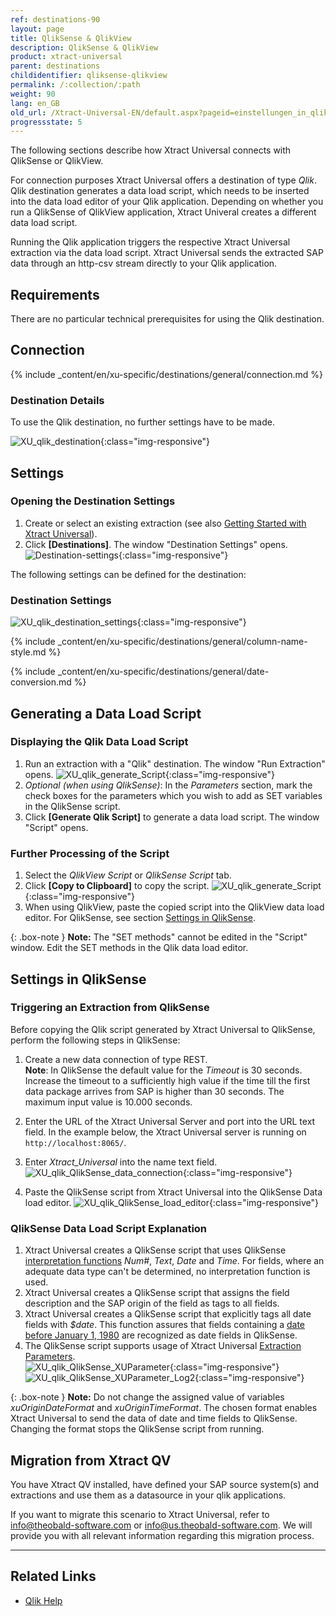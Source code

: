 ```yaml
---
ref: destinations-90
layout: page
title: QlikSense & QlikView
description: QlikSense & QlikView
product: xtract-universal
parent: destinations
childidentifier: qliksense-qlikview
permalink: /:collection/:path
weight: 90
lang: en_GB
old_url: /Xtract-Universal-EN/default.aspx?pageid=einstellungen_in_qlik_sense
progressstate: 5
---
```


The following sections describe how Xtract Universal connects with QlikSense or QlikView.

For connection purposes Xtract Universal offers a destination of type *Qlik*. Qlik destination generates a data load script, which needs to be inserted into the data load editor of your Qlik application. Depending on whether you run a QlikSense of QlikView application, Xtract Univeral creates a different data load script.

Running the Qlik application triggers the respective Xtract Universal extraction via the data load script. Xtract Universal sends the extracted SAP data through an http-csv stream directly to your Qlik application.

## Requirements

There are no particular technical prerequisites for using the Qlik destination.


## Connection

{% include _content/en/xu-specific/destinations/general/connection.md %}	

### Destination Details
To use the Qlik destination, no further settings have to be made.

![XU_qlik_destination](/img/content/XU_qlik_destination.png){:class="img-responsive"}

## Settings

### Opening the Destination Settings
1. Create or select an existing extraction (see also [Getting Started with Xtract Universal](../../getting-started/define-a-table-extraction)).
2. Click **[Destinations]**. The window "Destination Settings" opens.
![Destination-settings](/img/content/xu/xu_designer_destination.png){:class="img-responsive"}

The following settings can be defined for the destination:  

### Destination Settings

![XU_qlik_destination_settings](/img/content/XU_qlik_destination_settings.png){:class="img-responsive"}

{% include _content/en/xu-specific/destinations/general/column-name-style.md %}

{% include _content/en/xu-specific/destinations/general/date-conversion.md %}

## Generating a Data Load Script

### Displaying the Qlik Data Load Script
1. Run an extraction with a "Qlik" destination. The window "Run Extraction" opens.
![XU_qlik_generate_Script](/img/content/xu/XU_qlik_generate_Script.png){:class="img-responsive"}
2. *Optional (when using QlikSense)*: In the *Parameters* section, mark the check boxes for the parameters which you wish to add as SET variables in the QlikSense script.
3. Click **[Generate Qlik Script]** to generate a data load script. The window "Script" opens.

### Further Processing of the Script
1. Select the *QlikView Script* or *QlikSense Script* tab.
2. Click **[Copy to Clipboard]** to copy the script.
![XU_qlik_generate_Script](/img/content/XU_qlik_generate_Script_2.png){:class="img-responsive"}
3. When using QlikView, paste the copied script into the QlikView data load editor. For QlikSense, see section [Settings in QlikSense](./settings-in-qlik-sense).

{: .box-note }
**Note:** The "SET methods" cannot be edited in the "Script" window. Edit the SET methods in the Qlik data load editor. 


## Settings in QlikSense

### Triggering an Extraction from QlikSense

Before copying the Qlik script generated by Xtract Universal to QlikSense, perform the following steps in QlikSense:

1. Create a new data connection of type REST. <br>
**Note**: In QlikSense the default value for the *Timeout* is 30 seconds. Increase the timeout to a sufficiently high value if the time till the first data package arrives from SAP is higher than 30 seconds. The maximum input value is 10.000 seconds.

2. Enter the URL of the Xtract Universal Server and port into the URL text field. In the example below, the Xtract Universal server is running on `http://localhost:8065/`.
3. Enter *Xtract_Universal* into the name text field.
![XU_qlik_QlikSense_data_connection](/img/content/XU_qlik_QlikSense_data_connection.png){:class="img-responsive"}

4. Paste the QlikSense script from Xtract Universal into the QlikSense Data load editor.
![XU_qlik_QlikSense_load_editor](/img/content/XU_qlik_QlikSense_load_editor.png){:class="img-responsive"}


### QlikSense Data Load Script Explanation

1. Xtract Universal creates a QlikSense script that uses QlikSense [interpretation functions](https://help.qlik.com/en-US/sense/June2020/Subsystems/Hub/Content/Sense_Hub/Scripting/InterpretationFunctions/interpretation-functions.htm) *Num#*, *Text*, *Date* and *Time*. For fields, where an adequate data type can't be determined, no interpretation function is used.
2. Xtract Universal creates a QlikSense script that assigns the field description and the SAP origin of the field as tags to all fields.
3. Xtract Universal creates a QlikSense script that explicitly tags all date fields with *$date*. This function assures that fields containing a [date before January 1, 1980](https://help.qlik.com/en-US/sense/April2020/Subsystems/Hub/Content/Sense_Hub/Scripting/date-time-interpretation.htm) are recognized as date fields in QlikSense.
4. The QlikSense script supports usage of Xtract Universal [Extraction Parameters](../../execute-and-automate-extractions/extraction-parameters). <br>
![XU_qlik_QlikSense_XUParameter](/img/content/XU_qlik_QlikSense_XUParameter.png){:class="img-responsive"}
![XU_qlik_QlikSense_XUParameter_Log2](/img/content/XU_qlik_QlikSense_XUParameter_Log2.png){:class="img-responsive"}

{: .box-note }
**Note:** Do not change the assigned value of variables *xuOriginDateFormat* and *xuOriginTimeFormat*.
The chosen format enables Xtract Universal to send the data of date and time fields to QlikSense. Changing the format stops the QlikSense script from running.


## Migration from Xtract QV

You have Xtract QV installed, have defined your SAP source system(s) and extractions and use them as a datasource in your qlik applications.

If you want to migrate this scenario to Xtract Universal, refer to [info@theobald-software.com](mailto:info@theobald-software.com) or [info@us.theobald-software.com](mailto:info@us.theobald-software.com).
We will provide you with all relevant information regarding this migration process.



*****
## Related Links

- [Qlik Help](https://help.qlik.com/)
